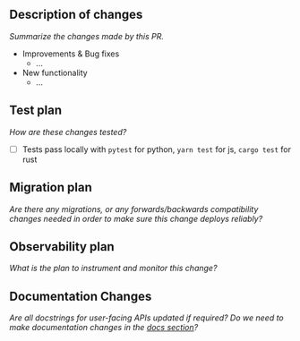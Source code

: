 ## Description of changes

_Summarize the changes made by this PR._

- Improvements & Bug fixes
  - ...
- New functionality
  - ...

## Test plan

_How are these changes tested?_

- [ ] Tests pass locally with `pytest` for python, `yarn test` for js, `cargo test` for rust

## Migration plan

_Are there any migrations, or any forwards/backwards compatibility changes needed in order to make sure this change deploys reliably?_

## Observability plan

_What is the plan to instrument and monitor this change?_

## Documentation Changes

_Are all docstrings for user-facing APIs updated if required? Do we need to make documentation changes in the [docs section](https://github.com/chroma-core/chroma/tree/main/docs/docs.trychroma.com)?_
